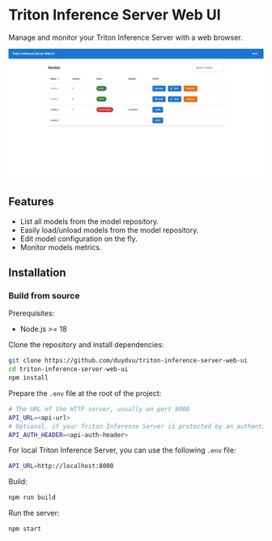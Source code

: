 # Triton Inference Server Web UI

Manage and monitor your Triton Inference Server with a web browser.

![](resources/screenshot_repo.jpeg)

## Features
- List all models from the model repository.
- Easily load/unload models from the model repository.
- Edit model configuration on the fly.
- Monitor models metrics.

## Installation
### Build from source

Prerequisites:
- Node.js >= 18

Clone the repository and install dependencies:
```bash
git clone https://github.com/duydvu/triton-inference-server-web-ui
cd triton-inference-server-web-ui
npm install
```

Prepare the `.env` file at the root of the project:
```bash
# The URL of the HTTP server, usually on port 8000
API_URL=<api-url>
# Optional, if your Triton Inference Server is protected by an authentication header
API_AUTH_HEADER=<api-auth-header>
```

For local Triton Inference Server, you can use the following `.env` file:
```bash
API_URL=http://localhost:8000
```

Build:
```bash
npm run build
```

Run the server:
```bash
npm start
```
